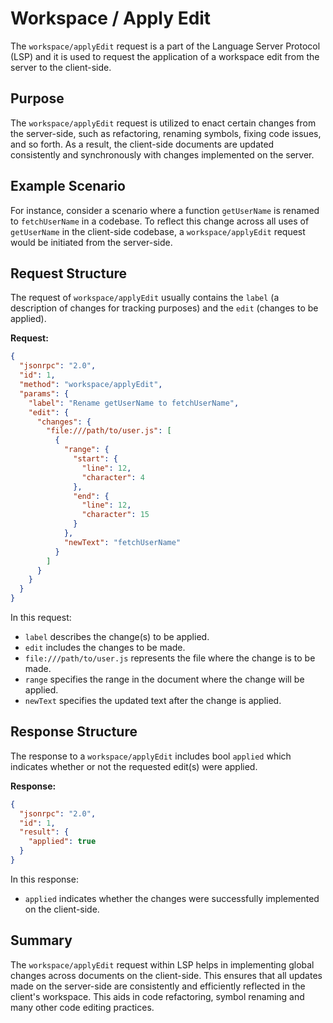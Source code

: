 # Workspace / Apply Edit

The `workspace/applyEdit` request is a part of the Language Server Protocol (LSP) and it is used to request the application of a workspace edit from the server to the client-side.

## Purpose

The `workspace/applyEdit` request is utilized to enact certain changes from the server-side, such as refactoring, renaming symbols, fixing code issues, and so forth. As a result, the client-side documents are updated consistently and synchronously with changes implemented on the server.

## Example Scenario

For instance, consider a scenario where a function `getUserName` is renamed to `fetchUserName` in a codebase. To reflect this change across all uses of `getUserName` in the client-side codebase, a `workspace/applyEdit` request would be initiated from the server-side.

## Request Structure

The request of `workspace/applyEdit` usually contains the `label` (a description of changes for tracking purposes) and the `edit` (changes to be applied).

**Request:**

```json
{
  "jsonrpc": "2.0",
  "id": 1,
  "method": "workspace/applyEdit",
  "params": {
    "label": "Rename getUserName to fetchUserName",
    "edit": {
      "changes": {
        "file:///path/to/user.js": [
          {
            "range": {
              "start": {
                "line": 12,
                "character": 4
              },
              "end": {
                "line": 12,
                "character": 15
              }
            },
            "newText": "fetchUserName"
          }
        ]
      }
    }
  }
}
```

In this request:
- `label` describes the change(s) to be applied.
- `edit` includes the changes to be made.
- `file:///path/to/user.js` represents the file where the change is to be made.
- `range` specifies the range in the document where the change will be applied.
- `newText` specifies the updated text after the change is applied.

## Response Structure

The response to a `workspace/applyEdit` includes bool `applied` which indicates whether or not the requested edit(s) were applied.


**Response:**

```json
{
  "jsonrpc": "2.0",
  "id": 1,
  "result": {
    "applied": true
  }
}
```

In this response:
- `applied` indicates whether the changes were successfully implemented on the client-side.

## Summary

The `workspace/applyEdit` request within LSP helps in implementing global changes across documents on the client-side. This ensures that all updates made on the server-side are consistently and efficiently reflected in the client's workspace. This aids in code refactoring, symbol renaming and many other code editing practices.